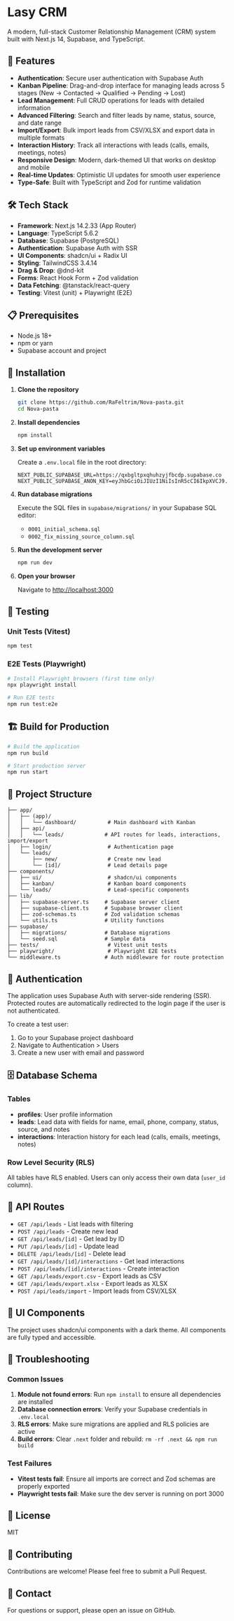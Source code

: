 # Lasy CRM

A modern, full-stack Customer Relationship Management (CRM) system built with Next.js 14, Supabase, and TypeScript.

## 🚀 Features

- **Authentication**: Secure user authentication with Supabase Auth
- **Kanban Pipeline**: Drag-and-drop interface for managing leads across 5 stages (New → Contacted → Qualified → Pending → Lost)
- **Lead Management**: Full CRUD operations for leads with detailed information
- **Advanced Filtering**: Search and filter leads by name, status, source, and date range
- **Import/Export**: Bulk import leads from CSV/XLSX and export data in multiple formats
- **Interaction History**: Track all interactions with leads (calls, emails, meetings, notes)
- **Responsive Design**: Modern, dark-themed UI that works on desktop and mobile
- **Real-time Updates**: Optimistic UI updates for smooth user experience
- **Type-Safe**: Built with TypeScript and Zod for runtime validation

## 🛠️ Tech Stack

- **Framework**: Next.js 14.2.33 (App Router)
- **Language**: TypeScript 5.6.2
- **Database**: Supabase (PostgreSQL)
- **Authentication**: Supabase Auth with SSR
- **UI Components**: shadcn/ui + Radix UI
- **Styling**: TailwindCSS 3.4.14
- **Drag & Drop**: @dnd-kit
- **Forms**: React Hook Form + Zod validation
- **Data Fetching**: @tanstack/react-query
- **Testing**: Vitest (unit) + Playwright (E2E)

## 📋 Prerequisites

- Node.js 18+ 
- npm or yarn
- Supabase account and project

## 🔧 Installation

1. **Clone the repository**
   ```bash
   git clone https://github.com/RaFeltrim/Nova-pasta.git
   cd Nova-pasta
   ```

2. **Install dependencies**
   ```bash
   npm install
   ```

3. **Set up environment variables**
   
   Create a `.env.local` file in the root directory:
   ```env
   NEXT_PUBLIC_SUPABASE_URL=https://qxbgltpxqhuhzyjfbcdp.supabase.co
   NEXT_PUBLIC_SUPABASE_ANON_KEY=eyJhbGciOiJIUzI1NiIsInR5cCI6IkpXVCJ9.eyJpc3MiOiJzdXBhYmFzZSIsInJlZiI6InF4YmdsdHB4cWh1aHp5amZiY2RwIiwicm9sZSI6InNlcnZpY2Vfcm9sZSIsImlhdCI6MTc2MDc3MDM3MSwiZXhwIjoyMDc2MzQ2MzcxfQ.MIpiv8UrBTtba3pJXlxVLbqRCeD4SuMYGb3DwOjWA5U
   ```

4. **Run database migrations**
   
   Execute the SQL files in `supabase/migrations/` in your Supabase SQL editor:
   - `0001_initial_schema.sql`
   - `0002_fix_missing_source_column.sql`

5. **Run the development server**
   ```bash
   npm run dev
   ```

6. **Open your browser**
   
   Navigate to [http://localhost:3000](http://localhost:3000)

## 🧪 Testing

### Unit Tests (Vitest)
```bash
npm test
```

### E2E Tests (Playwright)
```bash
# Install Playwright browsers (first time only)
npx playwright install

# Run E2E tests
npm run test:e2e
```

## 🏗️ Build for Production

```bash
# Build the application
npm run build

# Start production server
npm run start
```

## 📁 Project Structure

```
├── app/
│   ├── (app)/
│   │   └── dashboard/          # Main dashboard with Kanban
│   ├── api/
│   │   └── leads/             # API routes for leads, interactions, import/export
│   ├── login/                  # Authentication page
│   └── leads/
│       ├── new/                # Create new lead
│       └── [id]/               # Lead details page
├── components/
│   ├── ui/                     # shadcn/ui components
│   ├── kanban/                 # Kanban board components
│   └── leads/                  # Lead-specific components
├── lib/
│   ├── supabase-server.ts     # Supabase server client
│   ├── supabase-client.ts     # Supabase browser client
│   ├── zod-schemas.ts         # Zod validation schemas
│   └── utils.ts               # Utility functions
├── supabase/
│   ├── migrations/            # Database migrations
│   └── seed.sql               # Sample data
├── tests/                      # Vitest unit tests
├── playwright/                 # Playwright E2E tests
└── middleware.ts              # Auth middleware for route protection
```

## 🔐 Authentication

The application uses Supabase Auth with server-side rendering (SSR). Protected routes are automatically redirected to the login page if the user is not authenticated.

To create a test user:
1. Go to your Supabase project dashboard
2. Navigate to Authentication > Users
3. Create a new user with email and password

## 🗄️ Database Schema

### Tables

- **profiles**: User profile information
- **leads**: Lead data with fields for name, email, phone, company, status, source, and notes
- **interactions**: Interaction history for each lead (calls, emails, meetings, notes)

### Row Level Security (RLS)

All tables have RLS enabled. Users can only access their own data (`user_id` column).

## 📝 API Routes

- `GET /api/leads` - List leads with filtering
- `POST /api/leads` - Create new lead
- `GET /api/leads/[id]` - Get lead by ID
- `PUT /api/leads/[id]` - Update lead
- `DELETE /api/leads/[id]` - Delete lead
- `GET /api/leads/[id]/interactions` - Get lead interactions
- `POST /api/leads/[id]/interactions` - Create interaction
- `GET /api/leads/export.csv` - Export leads as CSV
- `GET /api/leads/export.xlsx` - Export leads as XLSX
- `POST /api/leads/import` - Import leads from CSV/XLSX

## 🎨 UI Components

The project uses shadcn/ui components with a dark theme. All components are fully typed and accessible.

## 🐛 Troubleshooting

### Common Issues

1. **Module not found errors**: Run `npm install` to ensure all dependencies are installed
2. **Database connection errors**: Verify your Supabase credentials in `.env.local`
3. **RLS errors**: Make sure migrations are applied and RLS policies are active
4. **Build errors**: Clear `.next` folder and rebuild: `rm -rf .next && npm run build`

### Test Failures

- **Vitest tests fail**: Ensure all imports are correct and Zod schemas are properly exported
- **Playwright tests fail**: Make sure the dev server is running on port 3000

## 📄 License

MIT

## 🤝 Contributing

Contributions are welcome! Please feel free to submit a Pull Request.

## 📧 Contact

For questions or support, please open an issue on GitHub.
